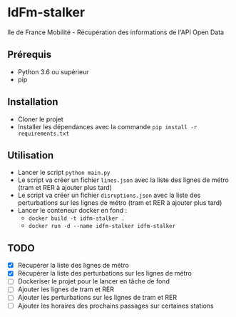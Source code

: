# IdFm-stalker
Ile de France Mobilité - Récupération des informations de l'API Open Data

## Prérequis
- Python 3.6 ou supérieur
- pip

## Installation
- Cloner le projet
- Installer les dépendances avec la commande `pip install -r requirements.txt`

## Utilisation
- Lancer le script `python main.py`
- Le script va créer un fichier `lines.json` avec la liste des lignes de métro (tram et RER à ajouter plus tard)
- Le script va créer un fichier `disruptions.json` avec la liste des perturbations sur les lignes de métro (tram et RER à ajouter plus tard)
- Lancer le conteneur docker en fond :
    - `docker build -t idfm-stalker .`
    - `docker run -d --name idfm-stalker idfm-stalker`

## TODO
- [x] Récupérer la liste des lignes de métro
- [x] Récupérer la liste des perturbations sur les lignes de métro
- [ ] Dockeriser le projet pour le lancer en tâche de fond
- [ ] Ajouter les lignes de tram et RER
- [ ] Ajouter les perturbations sur les lignes de tram et RER
- [ ] Ajouter les horaires des prochains passages sur certaines stations